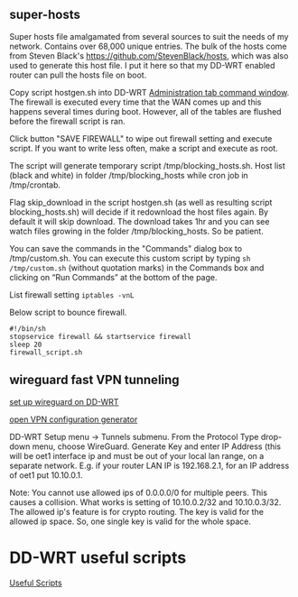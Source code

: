 ## super-hosts

Super hosts file amalgamated from several sources to suit the needs of my network. Contains over 68,000 unique entries. The bulk of the hosts come from Steven Black's https://github.com/StevenBlack/hosts, which was also used to generate this host file. I put it here so that my DD-WRT enabled router can pull the hosts file on boot.

Copy script hostgen.sh into DD-WRT [Administration tab command window](https://wiki.dd-wrt.com/wiki/index.php/Startup_Scripts). The firewall is executed every time that the WAN comes up and this happens several times during boot. However, all of the tables are flushed before the firewall script is ran. 

Click button "SAVE FIREWALL" to wipe out firewall setting and execute script. If you want to write less often, make a script and execute as root.

The script will generate temporary script /tmp/blocking_hosts.sh.  Host list (black and white) in folder /tmp/blocking_hosts while cron job in /tmp/crontab.

Flag skip_download in the script hostgen.sh (as well as resulting script blocking_hosts.sh) will decide if it redownload the host files again. By default it will skip download. The download takes 1hr and you can see watch files growing in the folder /tmp/blocking_hosts. So be patient.

You can save the commands in the "Commands" dialog box to /tmp/custom.sh. You can execute this custom script by typing `sh /tmp/custom.sh` (without quotation marks) in the Commands box and clicking on “Run Commands” at the bottom of the page. 

List firewall setting
  ```iptables -vnL```

Below script to bounce firewall. 
```shell
#!/bin/sh
stopservice firewall && startservice firewall
sleep 20
firewall_script.sh
```

## wireguard fast VPN tunneling

[set up wireguard on DD-WRT](https://wiki.dd-wrt.com/wiki/index.php/The_Easiest_Tunnel_Ever)

[open VPN configuration generator](https://github.com/thesparklabs/openvpn-configuration-generator)

DD-WRT Setup menu -> Tunnels submenu. From the Protocol Type drop-down menu, choose WireGuard. Generate Key and enter IP Address (this will be oet1 interface ip and must be out of your local lan range, on a separate network. E.g. if your router LAN IP is 192.168.2.1, for an IP address of oet1 put 10.10.0.1.

Note: You cannot use allowed ips of 0.0.0.0/0 for multiple peers. This causes a collision. What works is setting of 10.10.0.2/32 and 10.10.0.3/32. The allowed ip's feature is for crypto routing. The key is valid for the allowed ip space. So, one single key is valid for the whole space.

# DD-WRT useful scripts

[Useful Scripts](https://wiki.dd-wrt.com/wiki/index.php/Useful_Scripts)

